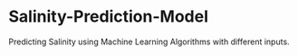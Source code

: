# Salinity-Prediction-Model
Predicting Salinity using Machine Learning Algorithms with different inputs. 
